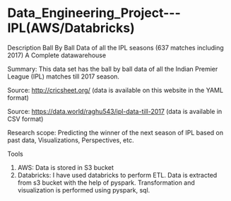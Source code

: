 # Data_Engineering_Project---IPL(AWS/Databricks)

Description
Ball By Ball Data of all the IPL seasons (637 matches including 2017) A Complete datawarehouse

Summary: 
This data set has the ball by ball data of all the Indian Premier League (IPL) matches till 2017 season.

Source: http://cricsheet.org/ (data is available on this website in the YAML format)

Source: https://data.world/raghu543/ipl-data-till-2017 (data is available in CSV format)

Research scope: Predicting the winner of the next season of IPL based on past data, Visualizations, Perspectives, etc.

Tools
1. AWS: Data is stored in S3 bucket
2. Databricks: I have used databricks to perform ETL. Data is extracted from s3 bucket with the help of pyspark. Transformation and visualization is performed using pyspark, sql.
